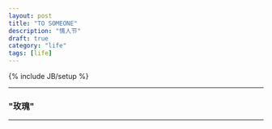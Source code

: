 ```yaml
---
layout: post
title: "TO SOMEONE"
description: "情人节"
draft: true
category: "life"
tags: [life]
---
```


{% include JB/setup %}

---

### "玫瑰"


<!-- pic rose -->
<!-- <p align="left" style="text-align: center;"><img src="http://namepk.sinaapp.com/blog/3d_flower.gif" alt=""><br></p> -->

<!-- js rose -->
<canvas id="c"></canvas>
<script>
var b = document.body;
var c = document.getElementsByTagName('canvas')[0];
var a = c.getContext('2d');
document.body.clientWidth;
</script>
<script>
// start of submission //
with(m=Math)C=cos,S=sin,P=pow,R=random;c.width=c.height=f=500;h=-250;function p(a,b,c){if(c>60)return[S(a*7)*(13+5/(.2+P(b*4,4)))-S(b)*50,b*f+50,625+C(a*7)*(13+5/(.2+P(b*4,4)))+b*400,a*1-b/2,a];A=a*2-1;B=b*2-1;if(A*A+B*B<1){if(c>37){n=(j=c&1)?6:4;o=.5/(a+.01)+C(b*125)*3-a*300;w=b*h;return[o*C(n)+w*S(n)+j*610-390,o*S(n)-w*C(n)+550-j*350,1180+C(B+A)*99-j*300,.4-a*.1+P(1-B*B,-h*6)*.15-a*b*.4+C(a+b)/5+P(C((o*(a+1)+(B>0?w:-w))/25),30)*.1*(1-B*B),o/1e3+.7-o*w*3e-6]}if(c>32){c=c*1.16-.15;o=a*45-20;w=b*b*h;z=o*S(c)+w*C(c)+620;return[o*C(c)-w*S(c),28+C(B*.5)*99-b*b*b*60-z/2-h,z,(b*b*.3+P((1-(A*A)),7)*.15+.3)*b,b*.7]}o=A*(2-b)*(80-c*2);w=99-C(A)*120-C(b)*(-h-c*4.9)+C(P(1-b,7))*50+c*2;z=o*S(c)+w*C(c)+700;return[o*C(c)-w*S(c),B*99-C(P(b, 7))*50-c/3-z/1.35+450,z,(1-b/1.2)*.9+a*.1, P((1-b),20)/4+.05]}}setInterval('for(i=0;i<1e4;i++)if(s=p(R(),R(),i%46/.74)){z=s[2];x=~~(s[0]*f/z-h);y=~~(s[1]*f/z-h);if(!m[q=y*f+x]|m[q]>z)m[q]=z,a.fillStyle="rgb("+~(s[3]*h)+","+~(s[4]*h)+","+~(s[3]*s[3]*-80)+")",a.fillRect(x,y,1,1)}',0)
// end of submission //
</script>

<!-- <canvas id="c" height="256"></canvas> -->
<!-- <script> -->
<!-- 	var b = document.body; -->
<!-- 	var c = document.getElementsByTagName('canvas')[0]; -->
<!-- 	var a = c.getContext('2d'); -->
<!-- 	document.body.clientWidth; // fix bug in webkit: http://qfox.nl/weblog/218 -->
<!-- </script> -->
<!-- <script> -->
<!-- // start of submission // -->
<!-- with(m=Math)C=cos,S=sin,P=pow;O=a.getImageData(0,0,c.height=f=W=256,f);U=O.data;D={};F=[];function J(p){p[5]=Q=0;for(j=3;j--;)if(!D[Q=(p[j]>>=2)+Q*f])D[Q]=F.push(p)}setInterval(function(){for(i=1e3;i--;){c=i%42*1.35;H=T;T=m.random();A=H*2-1;B=T*2-1;J([S(H*7)*(o=13+5/(.2+P(T*4,4)))-T*50,T*550+500,(l=C(H*7))*o,(G=l/7+.5)-T/4,G]);if(A*A+B*B<1)if(c>32){J([(o=.5/(H+.01)-H*300)*C(n=(j=c&1)?6:4)+(w=T*-f)*S(n)+j*630-390,o*S(n)-w*C(n)+999-j*350,C(B+A)*99-j*50,(P(l=1-B*B,f*6)+C(H+T)+P(C((o*H+o+(B>0?w:-w))/25),30)*l-H+2)/5,o/1e3+.7-o*w/3e5]);J([(o=H*45-20)*C(l=c/.86)+(w=T*T)*f*S(l),C(B/2)*99-w*T*60+436,o*S(l)-w*f*C(l),w*.3+.3,T*.7])}else J([(o=A*(2-T)*(80-c*2))*C(c)-(w=99-C(A)*120-C(T)*(f-c*5)+C(P(1-T,7))*50+c*2)*S(c),(B*2-C(P(T,7))+9)*50,o*S(c)+w*C(c),1-T*.7,P(1-T,9)/4])}for(i=0;i<f*f;m[i++]=f)for(l=4;l--;)U[i*4+l]=255;for(c=C(W),s=S(W),j=F.length;j--;){k=F[j],x=k[0]*c+k[2]*s+99,z=k[0]*s-k[2]*c,y=k[1]-z*.4<<8;for(i=3;i--;)if(z<m[p=y-~x+[0,1,f][i]])for(m[p]=z,l=3;l--;)U[p*4+l]=k[l+3]*f}a.putImageData(O,0,0);W+=.03},T=0) -->
<!-- // end of submission // -->
<!-- </script> -->

<!-- <\!-- js lovepic -\-> -->
<!-- <html><head> -->
<!-- 	<meta charset="utf-8"> -->
<!-- </head> -->
<!-- <body marginwidth="0" marginheight="0"> -->
<!-- 	<canvas id="c" width="1280" height="649"></canvas> -->
<!-- 	<script> -->
<!-- 		var b = document.body; -->
<!-- 		var c = document.getElementsByTagName('canvas')[0]; -->
<!-- 		var a = c.getContext('2d'); -->
<!-- 		document.body.clientWidth; // fix bug in webkit: http://qfox.nl/weblog/218 -->
<!-- 	</script> -->
<!-- 	<script> -->
<!-- // start of submission // -->
<!-- c.width=w=innerWidth;c.height=h=innerHeight;x=Math;r=x.random;u="px Times";t=255;o=m=y=0;f=30;g=[];function z(d,k,n,q){return"rgba("+[d,k,n,q]+")"}b.onmousemove=function(d){m=d.pageX;y=d.pageY};b.onclick=function(){for(l=600;l--;)v=g[l],v.x=m,v.y=y};for(l=800;l--;)v=1E5*r(),g[l]={b:v,a:v,p:0,z:.1,x:w/2,y:h/2};a.fillStyle=z(0,0,0,t);a.font=.8*w-.4*h+u;a.fillText('♥',.276*w,.93*h);i=a.getImageData(0,0,w,h).data;a.fillRect(0,0,w,h);setInterval(function(){a.fillStyle=z(0,0,0,.01);a.fillRect(0,0,w,h);for(e=g.length;e--;)p=g[e],xd=p.x-m,yd=p.y-y,distance=x.sqrt(xd*xd+yd*yd),p.a+=.5<r()?-1:1,p.b-=.05*(p.b-p.a),v=8*p.b,p.x+=x.sin(v/180*x.PI),p.y+=x.cos(v/180*x.PI),j=i[4*(~~p.x+~~p.y*w)-1],p.p!=j&&(p.z=.01),p.z+=.5>p.z?.02:0,p.x>w+f&&(p.x=-f),p.x<-f&&(p.x=w+f),p.y>h+f&&(p.y=-f),p.y<-f&&(p.y=h+f),a.fillStyle=j?z(t,0,0,p.z):z(t,t,t,p.z),p.p=j,a.font=(300>distance?distance/10:30)+u,a.fillText('❤',p.x,p.y)},30); -->
<!-- // end of submission // -->
<!-- 	</script> -->
<!-- </body> -->
<!-- </html> -->

---
